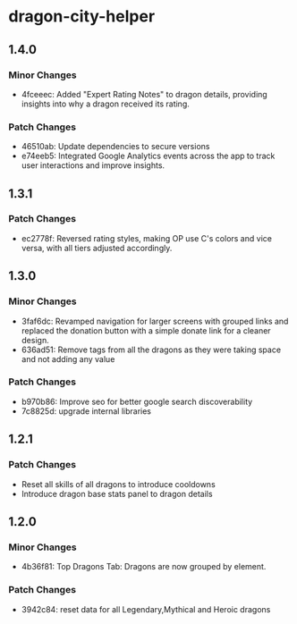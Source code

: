 # dragon-city-helper

## 1.4.0

### Minor Changes

- 4fceeec: Added "Expert Rating Notes" to dragon details, providing insights into why a dragon received its rating.

### Patch Changes

- 46510ab: Update dependencies to secure versions
- e74eeb5: Integrated Google Analytics events across the app to track user interactions and improve insights.

## 1.3.1

### Patch Changes

- ec2778f: Reversed rating styles, making OP use C's colors and vice versa, with all tiers adjusted accordingly.

## 1.3.0

### Minor Changes

- 3faf6dc: Revamped navigation for larger screens with grouped links and replaced the donation button with a simple donate link for a cleaner design.
- 636ad51: Remove tags from all the dragons as they were taking space and not adding any value

### Patch Changes

- b970b86: Improve seo for better google search discoverability
- 7c8825d: upgrade internal libraries

## 1.2.1

### Patch Changes

- Reset all skills of all dragons to introduce cooldowns
- Introduce dragon base stats panel to dragon details

## 1.2.0

### Minor Changes

- 4b36f81: Top Dragons Tab: Dragons are now grouped by element.

### Patch Changes

- 3942c84: reset data for all Legendary,Mythical and Heroic dragons
